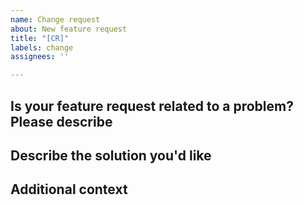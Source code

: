 ```yaml
---
name: Change request 
about: New feature request 
title: "[CR]"
labels: change
assignees: ''

---
```


## Is your feature request related to a problem? Please describe


## Describe the solution you'd like


## Additional context
